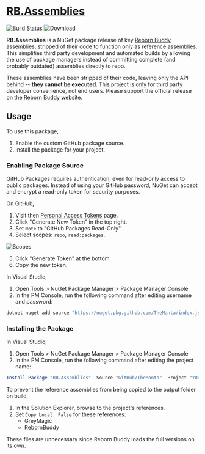 # [RB.Assemblies][0]

[0]: https://github.com/TheManta/RB.Assemblies

[![Build Status][1]][2]
[![Download][3]][4]

[1]: https://github.com/TheManta/RB.Assemblies/workflows/Publish/badge.svg
[2]: https://github.com/TheManta/RB.Assemblies/actions "Build Status"
[3]: https://img.shields.io/badge/-DOWNLOAD-success
[4]: https://github.com/TheManta/RB.Assemblies/releases/latest "Download"

**RB.Assemblies** is a NuGet package release of key [Reborn Buddy][5] assemblies, stripped of their code to function only as reference assemblies.  This simplifies third party development and automated builds by allowing the use of package managers instead of committing complete (and probably outdated) assemblies directly to repo.

These assemblies have been stripped of their code, leaving only the API behind -- **they cannot be executed**.  This project is only for third party developer convenience, not end users.  Please support the official release on the [Reborn Buddy][5] website.

[5]: https://www.rebornbuddy.com/ "Reborn Buddy"

## Usage

To use this package,

  1. Enable the custom GitHub package source.
  2. Install the package for your project.

### Enabling Package Source

GitHub Packages requires authentication, even for read-only access to public packages.  Instead of using your GitHub password, NuGet can accept and encrypt a read-only token for security purposes.

On GitHub,

  1. Visit then [Personal Access Tokens][6] page.
  2. Click "Generate New Token" in the top right.
  3. Set `Note` to "GitHub Packages Read-Only"
  4. Select scopes: `repo`, `read:packages`.

![Scopes][7]

  5. Click "Generate Token" at the bottom.
  6. Copy the new token.  

[6]: https://github.com/settings/tokens "Personal Access Tokens"
[7]: https://i.imgur.com/F6T8hI2.png "Example"


In Visual Studio,

  1. Open Tools > NuGet Package Manager > Package Manager Console
  2. In the PM Console, run the following command after editing username and password:
  ```powershell
  dotnet nuget add source "https://nuget.pkg.github.com/TheManta/index.json" --name "GitHub/TheManta" --username "GITHUB_USER_HERE" --password "GITHUB_TOKEN_HERE"
  ```

### Installing the Package

In Visual Studio,

  1. Open Tools > NuGet Package Manager > Package Manager Console
  2. In the PM Console, run the following command after editing the project name:
  ```powershell
  Install-Package "RB.Assemblies" -Source "GitHub/TheManta" -Project "YOUR_PROJECT_HERE"
  ```

To prevent the reference assemblies from being copied to the output folder on build,

  1. In the Solution Explorer, browse to the project's references.
  2. Set `Copy Local: False` for these references:
     * GreyMagic
     * RebornBuddy

These files are unnecessary since Reborn Buddy loads the full versions on its own.
